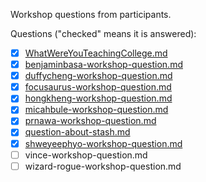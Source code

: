 Workshop questions from participants.

Questions ("checked" means it is answered):

- [x] [WhatWereYouTeachingCollege.md](WhatWereYouTeachingCollege.md)
- [x] [benjaminbasa-workshop-question.md](benjaminbasa-workshop-question.md)
- [x] [duffycheng-workshop-question.md](duffycheng-workshop-question.md)
- [x] [focusaurus-workshop-question.md](focusaurus-workshop-question.md)
- [x] [hongkheng-workshop-question.md](hongkheng-workshop-question.md)
- [x] [micahbule-workshop-question.md](micahbule-workshop-question.md)
- [x] [prnawa-workshop-question.md](prnawa-workshop-question.md)
- [x] [question-about-stash.md](question-about-stash.md)
- [x] [shweyeephyo-workshop-question.md](shweyeephyo-workshop-question.md)
- [ ] vince-workshop-question.md
- [ ] wizard-rogue-workshop-question.md
